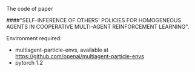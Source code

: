 The code of paper 

####"SELF-INFERENCE OF OTHERS' POLICIES FOR HOMOGENEOUS AGENTS IN COOPERATIVE MULTI-AGENT REINFORCEMENT LEARNING".

Environment required:
- multiagent-particle-envs, available at https://github.com/openai/multiagent-particle-envs
- pytorch 1.2



